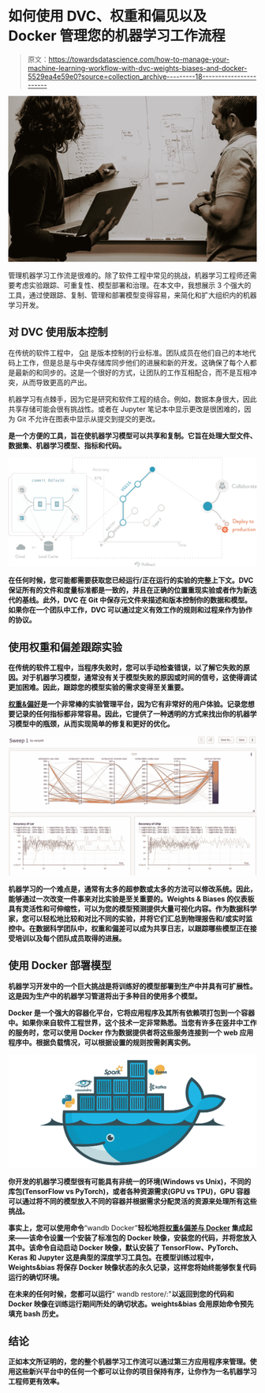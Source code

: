 # 如何使用 DVC、权重和偏见以及 Docker 管理您的机器学习工作流程

> 原文：<https://towardsdatascience.com/how-to-manage-your-machine-learning-workflow-with-dvc-weights-biases-and-docker-5529ea4e59e0?source=collection_archive---------18----------------------->

![](img/046c0d6130a9b7b44743b2955f979628.png)

管理机器学习工作流是很难的。除了软件工程中常见的挑战，机器学习工程师还需要考虑实验跟踪、可重复性、模型部署和治理。在本文中，我想展示 3 个强大的工具，通过使跟踪、复制、管理和部署模型变得容易，来简化和扩大组织内的机器学习开发。

## 对 DVC 使用版本控制

在传统的软件工程中， [Git](https://git-scm.com/) 是版本控制的行业标准。团队成员在他们自己的本地代码上工作，但是总是与中央存储库同步他们的进展和新的开发。这确保了每个人都是最新的和同步的。这是一个很好的方式，让团队的工作互相配合，而不是互相冲突，从而导致更高的产出。

机器学习有点棘手，因为它是研究和软件工程的结合。例如，数据本身很大，因此共享存储可能会很有挑战性。或者在 Jupyter 笔记本中显示更改是很困难的，因为 Git 不允许在图表中显示从提交到提交的更改。

**是一个方便的工具，旨在使机器学习模型可以共享和复制。它旨在处理大型文件、数据集、机器学习模型、指标和代码。**

**![](img/de25c3f71435d476e6901c4ca5dd60a4.png)**

**在任何时候，您可能都需要获取您已经运行/正在运行的实验的完整上下文。DVC 保证所有的文件和度量标准都是一致的，并且在正确的位置重现实验或者作为新迭代的基线。此外，DVC 在 Git 中保存元文件来描述和版本控制你的数据和模型。如果你在一个团队中工作，DVC 可以通过定义有效工作的规则和过程来作为协作的协议。**

## **使用权重和偏差跟踪实验**

**在传统的软件工程中，当程序失败时，您可以手动检查错误，以了解它失败的原因。对于机器学习模型，通常没有关于模型失败的原因或时间的信号，这使得调试更加困难。因此，跟踪您的模型实验的需求变得至关重要。**

**[权重&偏好](https://www.wandb.com/)是一个非常棒的实验管理平台，因为它有非常好的用户体验。记录您想要记录的任何指标都非常容易。因此，它提供了一种透明的方式来找出你的机器学习模型中的瓶颈，从而实现简单的修复和更好的优化。**

**![](img/9b56a994f54ed5d27bb0078e213ed75f.png)**

**机器学习的一个难点是，通常有太多的超参数或太多的方法可以修改系统。因此，能够通过一次改变一件事来对比实验是至关重要的。Weights & Biases 的仪表板具有灵活性和可伸缩性，可以为您的模型预测提供大量可视化内容。作为数据科学家，您可以轻松地比较和对比不同的实验，并将它们汇总到物理报告和/或实时监控中。在数据科学团队中，权重和偏差可以成为共享日志，以跟踪哪些模型正在接受培训以及每个团队成员取得的进展。**

## **使用 Docker 部署模型**

**机器学习开发中的一个巨大挑战是将训练好的模型部署到生产中并具有可扩展性。这是因为生产中的机器学习管道将出于多种目的使用多个模型。**

**Docker 是一个强大的容器化平台，它将应用程序及其所有依赖项打包到一个容器中。如果你来自软件工程世界，这个技术一定非常熟悉。当您有许多在竖井中工作的服务时，您可以使用 Docker 作为数据提供者将这些服务连接到一个 web 应用程序中。根据负载情况，可以根据设置的规则按需剥离实例。**

**![](img/4916ee4eeec13d62c7649edf069cd3ae.png)**

**你开发的机器学习模型很有可能具有非统一的环境(Windows vs Unix)，不同的库包(TensorFlow vs PyTorch)，或者各种资源需求(GPU vs TPU)，GPU 容器可以通过将不同的模型放入不同的容器并根据需求分配灵活的资源来处理所有这些挑战。**

**事实上，您可以使用命令**“wandb Docker”**轻松地[将权重&偏差与 Docker](https://docs.wandb.com/library/integrations/docker) 集成起来——该命令设置一个安装了标准包的 Docker 映像，安装您的代码，并将您放入其中。该命令自动启动 Docker 映像，默认安装了 TensorFlow、PyTorch、Keras 和 Jupyter 这是典型的深度学习工具包。在模型训练过程中，Weights&bias 将保存 Docker 映像状态的永久记录，这样您将始终能够恢复代码运行的确切环境。**

**在未来的任何时候，您都可以运行**" wandb restore<username>/<project>:<run _ id>"**以返回到您的代码和 Docker 映像在训练运行期间所处的确切状态。weights&bias 会用原始命令预先填充 bash 历史。**

## **结论**

**正如本文所证明的，您的整个机器学习工作流可以通过第三方应用程序来管理。使用这些新兴平台中的任何一个都可以让你的项目保持有序，让你作为一名机器学习工程师更有效率。**